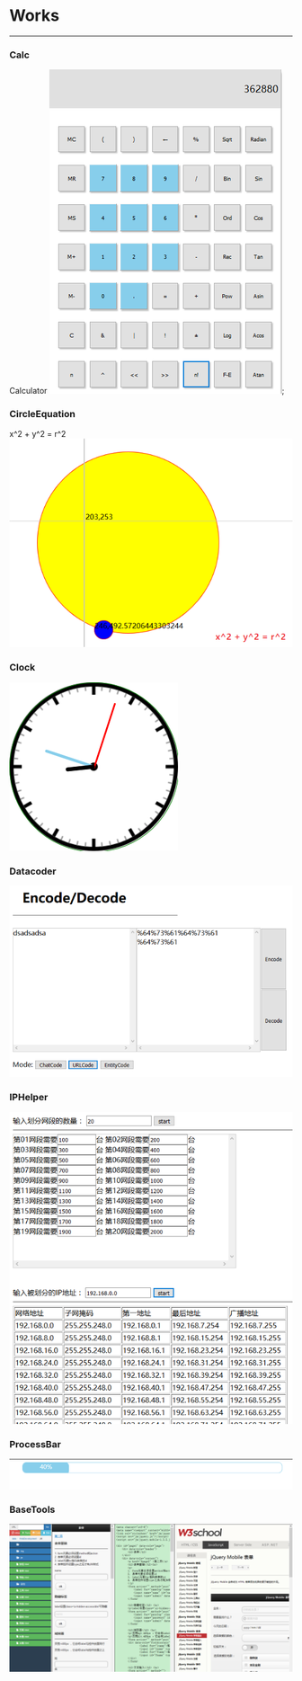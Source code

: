 # Works
<hr>

### Calc
Calculator 
![image](https://github.com/demonxian3/WebDevelopment/blob/master/Works/Picture/Calc.png);

### CircleEquation
x^2 + y^2 = r^2
![image](https://github.com/demonxian3/WebDevelopment/blob/master/Works/Picture/CircleEquation.png)

### Clock
![image](https://github.com/demonxian3/WebDevelopment/blob/master/Works/Picture/Clock.png)

### Datacoder
![image](https://github.com/demonxian3/WebDevelopment/blob/master/Works/Picture/DataCoder.png)

### IPHelper
![image](https://github.com/demonxian3/WebDevelopment/blob/master/Works/Picture/IPHelper.png)

### ProcessBar
![image](https://github.com/demonxian3/WebDevelopment/blob/master/Works/Picture/ProcessBar.png)

### BaseTools
![image](https://github.com/demonxian3/WebDevelopment/blob/master/Works/Picture/baseTools.png)

